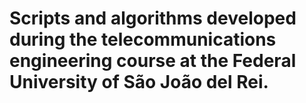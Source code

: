 # Scripts and algorithms developed during the telecommunications engineering course at the Federal University of São João del Rei.